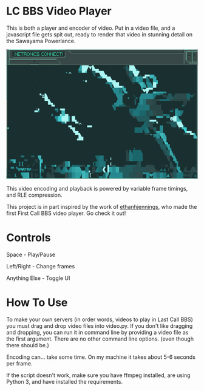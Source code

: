 # LC BBS Video Player
This is both a player and encoder of video. Put in a video file, and a javascript file gets spit out, ready to render that video in stunning detail on the Sawayama Powerlance.

![An image of the Netronics Terminal, displaying a frame of the trailer to Star Wars IV: A New Hope. Two X-wing fighters fly towards the viewer, rendered in multiple text symbols and colors.](screenshot.png)

This video encoding and playback is powered by variable frame timings, and RLE compression.

This project is in part inspired by the work of [ethanhjennings](https://github.com/ethanhjennings/last-call-bbs-video-player), who made the first First Call BBS video player. Go check it out!

# Controls

Space - Play/Pause

Left/Right - Change frames

Anything Else - Toggle UI

# How To Use

To make your own servers (in order words, videos to play in Last Call BBS) you must drag and drop video files into video.py.
If you don't like dragging and dropping, you can run it in command line by providing a video file as the first argument. There are no other command line options. (even though there should be.)

 Encoding can... take some time. On my machine it takes about 5-6 seconds per frame.
 
 If the script doesn't work, make sure you have ffmpeg installed, are using Python 3, and have installed the requirements.
